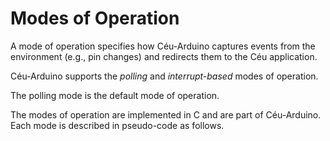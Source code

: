 # Modes of Operation

A mode of operation specifies how Céu-Arduino captures events from the
environment (e.g., pin changes) and redirects them to the Céu application.

Céu-Arduino supports the *polling* and *interrupt-based* modes of operation.

The polling mode is the default mode of operation.

The modes of operation are implemented in C and are part of Céu-Arduino.
Each mode is described in pseudo-code as follows.
